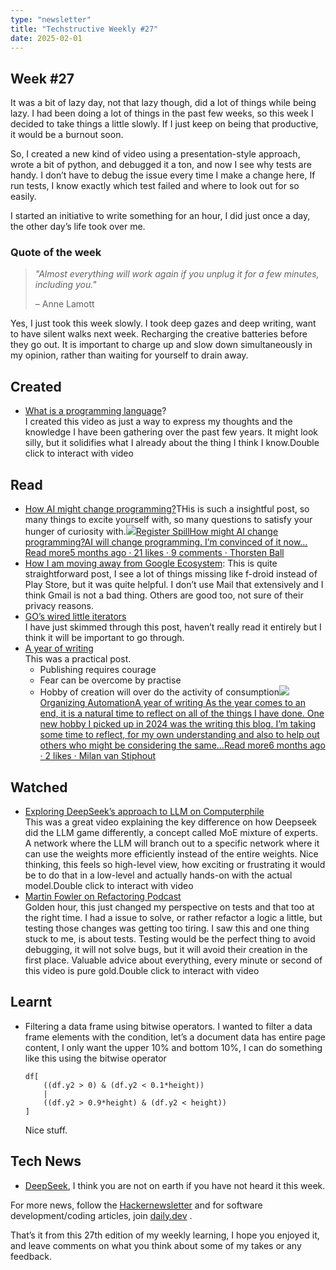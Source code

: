 ```yaml
---
type: "newsletter"
title: "Techstructive Weekly #27"
date: 2025-02-01
---
```



## Week #27

It was a bit of lazy day, not that lazy though, did a lot of things while being lazy. I had been doing a lot of things in the past few weeks, so this week I decided to take things a little slowly. If I just keep on being that productive, it would be a burnout soon.

So, I created a new kind of video using a presentation-style approach, wrote a bit of python, and debugged it a ton, and now I see why tests are handy. I don’t have to debug the issue every time I make a change here, If run tests, I know exactly which test failed and where to look out for so easily.

I started an initiative to write something for an hour, I did just once a day, the other day’s life took over me.

### Quote of the week

> *"Almost everything will work again if you unplug it for a few minutes, including you."*
> 
> – Anne Lamott

Yes, I just took this week slowly. I took deep gazes and deep writing, want to have silent walks next week. Recharging the creative batteries before they go out. It is important to charge up and slow down simultaneously in my opinion, rather than waiting for yourself to drain away.

## Created

- [What is a programming language](https://youtu.be/pHt-Sri4ExQ?si=2UqaE4gd3lCmqkDj)?  
  I created this video as just a way to express my thoughts and the knowledge I have been gathering over the past few years. It might look silly, but it solidifies what I already about the thing I think I know.Double click to interact with video

## Read

- [How AI might change programming?](https://registerspill.thorstenball.com/p/how-might-ai-change-programming)THis is such a insightful post, so many things to excite yourself with, so many questions to satisfy your hunger of curiosity with.[![](https://substackcdn.com/image/fetch/$s_!-2HZ!,w_56,c_limit,f_auto,q_auto:good,fl_progressive:steep/https%3A%2F%2Fsubstack-post-media.s3.amazonaws.com%2Fpublic%2Fimages%2Ff114450f-2313-48c6-a253-a1d476c21d93_1164x1164.png)Register SpillHow might AI change programming?AI will change programming. I’m convinced of it now…Read more5 months ago · 21 likes · 9 comments · Thorsten Ball](https://registerspill.thorstenball.com/p/how-might-ai-change-programming?utm_source=substack&utm_campaign=post_embed&utm_medium=web)
- [How I am moving away from Google Ecosystem](https://itsfoss.com/leaving-google-ecosystem/?ref=dailydev): This is quite straightforward post, I see a lot of things missing like f-droid instead of Play Store, but it was quite helpful. I don’t use Mail that extensively and I think Gmail is not a bad thing. Others are good too, not sure of their privacy reasons.
- [GO’s wired little iterators](https://mcyoung.xyz/2024/12/16/rangefuncs/?ref=dailydev)   
  I have just skimmed through this post, haven’t really read it entirely but I think it will be important to go through.
- [A year of writing](https://organizingautomation.substack.com/p/a-year-of-writing?ref=dailydev)  
  This was a practical post.
    - Publishing requires courage
    - Fear can be overcome by practise
    - Hobby of creation will over do the activity of consumption[![](https://substackcdn.com/image/fetch/$s_!CpXu!,w_56,c_limit,f_auto,q_auto:good,fl_progressive:steep/https%3A%2F%2Fsubstack-post-media.s3.amazonaws.com%2Fpublic%2Fimages%2F8334a217-b96b-4626-8000-3c096654ec6a_144x144.png)Organizing AutomationA year of writing As the year comes to an end, it is a natural time to reflect on all of the things I have done. One new hobby I picked up in 2024 was the writing this blog. I’m taking some time to reflect, for my own understanding and also to help out others who might be considering the same…Read more6 months ago · 2 likes · Milan van Stiphout](https://organizingautomation.substack.com/p/a-year-of-writing?utm_source=substack&utm_campaign=post_embed&utm_medium=web)

## Watched

- [Exploring DeepSeek’s approach to LLM on Computerphile](https://www.youtube.com/watch?v=gY4Z-9QlZ64)  
  This was a great video explaining the key difference on how Deepseek did the LLM game differently, a concept called MoE mixture of experts. A network where the LLM will branch out to a specific network where it can use the weights more efficiently instead of the entire weights. Nice thinking, this feels so high-level view, how exciting or frustrating it would be to do that in a low-level and actually hands-on with the actual model.Double click to interact with video
- [Martin Fowler on Refactoring Podcast](https://youtu.be/lurbDAEU0KM?si=31-08t72M-DmbBM2)  
  Golden hour, this just changed my perspective on tests and that too at the right time. I had a issue to solve, or rather refactor a logic a little, but testing those changes was getting too tiring. I saw this and one thing stuck to me, is about tests. Testing would be the perfect thing to avoid debugging, it will not solve bugs, but it will avoid their creation in the first place. Valuable advice about everything, every minute or second of this video is pure gold.Double click to interact with video

## Learnt

- Filtering a data frame using bitwise operators. I wanted to filter a data frame elements with the condition, let’s a document data has entire page content, I only want the upper 10% and bottom 10%, I can do something like this using the bitwise operator
  ```
  df[ 
      ((df.y2 > 0) & (df.y2 < 0.1*height))
      |
      ((df.y2 > 0.9*height) & (df.y2 < height))
  ]
  ```
  Nice stuff.

## Tech News

- [DeepSeek](https://github.com/deepseek-ai/DeepSeek-R1), I think you are not on earth if you have not heard it this week.

For more news, follow the [Hackernewsletter](https://buttondown.com/hacker-newsletter/archive/hacker-newsletter-731) and for software development/coding articles, join [daily.dev](http://daily.dev/) .

That’s it from this 27th edition of my weekly learning, I hope you enjoyed it, and leave comments on what you think about some of my takes or any feedback.
